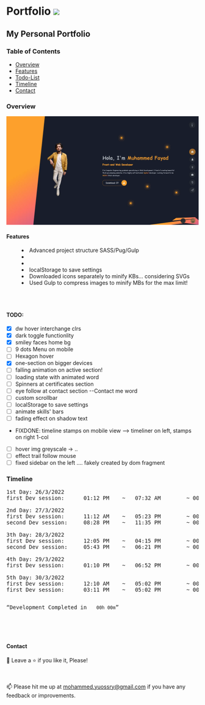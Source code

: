 # <a>Portfolio <img src="https://media.giphy.com/media/Ie3U6gTmbY4KTQtOPJ/giphy.gif" width="30px" style="max-width: 100%;"></a>

## My Personal Portfolio

### Table of Contents

- [Overview](#Overview)
- [Features](#Features)
- [Todo-List](#TODO)
- [Timeline](#Timeline)
- [Contact](#Contact)

### Overview

![Preview page](preview.webp)

#### Features

<menu>
	<li>Advanced project structure SASS/Pug/Gulp </li>
	<li></li>
	<li></li>
	<li>localStorage to save settings</li>
	<li>Downloaded icons separately to minify KBs... considering SVGs</li>
	<li>Used Gulp to compress images to minify MBs for the max limit!</li>
</menu>

<br>
<br>

#### TODO:

- [x] dw hover interchange clrs
- [x] dark toggle functionlity
- [x] smiley faces home bg
- [ ] 9 dots Menu on mobile
- [ ] Hexagon hover
- [x] one-section on bigger devices
- [ ] falling animation on active section!
- [ ] loading state with animated word
- [ ] Spinners at certificates section
- [ ] eye follow at contact section --Contact me word
- [ ] custom scrollbar
- [ ] localStorage to save settings
- [ ] animate skills' bars
- [ ] fading effect on shadow text
- FIXDONE: timeline stamps on mobile view --> timeliner on left, stamps on right 1-col
- [ ] hover img greyscale -> ..
- [ ] effect trail follow mouse
- [ ] fixed sidebar on the left .... fakely created by dom fragment

### Timeline

<pre>
1st Day: 26/3/2022
first Dev session:      01:12 PM    ~   07:32 AM        ~ 00h 00m

2nd Day: 27/3/2022
first Dev session:      11:12 AM    ~   05:23 PM        ~ 00h 00m
second Dev session:     08:28 PM    ~   11:35 PM        ~ 00h 00m

3th Day: 28/3/2022
first Dev session:      12:05 PM    ~   04:15 PM        ~ 00h 00m
second Dev session:     05:43 PM    ~   06:21 PM        ~ 00h 00m

4th Day: 29/3/2022
first Dev session:      01:10 PM    ~   06:52 PM        ~ 00h 00m

5th Day: 30/3/2022
first Dev session:      12:10 AM    ~   05:02 PM        ~ 00h 00m
first Dev session:      03:11 PM    ~   05:02 PM        ~ 00h 00m

</pre>

<pre><q>Development Completed in   <code>00h 00m</code></q></pre>

<br>
<br>
<br>

#### Contact

🤩 Leave a :star:&nbsp;if you like it, Please!

<br>

📫 Please hit me up at mohammed.yuossry@gmail.com if you have any feedback or improvements.
